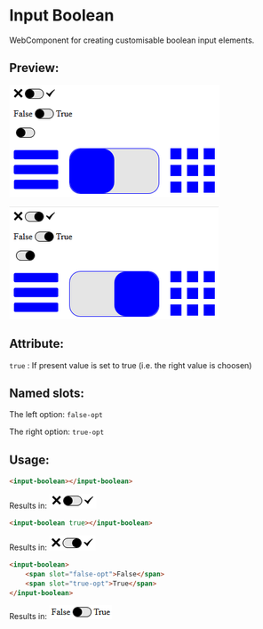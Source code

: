 # Input Boolean
WebComponent for creating customisable boolean input elements.

## Preview:
![preview1](./preview/01.png)

![preview2](./preview/02.png)

## Attribute:
```true``` : If present value is set to true (i.e. the right value is choosen)

## Named slots:
The left option: ```false-opt```

The right option: ```true-opt```

## Usage:
```HTML
<input-boolean></input-boolean>
```
Results in: ![preview3](./preview/03.png)

```HTML
<input-boolean true></input-boolean>
```
Results in: ![preview3](./preview/04.png)

```HTML
<input-boolean>
	<span slot="false-opt">False</span>
	<span slot="true-opt">True</span>
</input-boolean>
```
Results in: ![preview3](./preview/05.png)